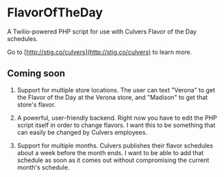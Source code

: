 FlavorOfTheDay
==============

A Twilio-powered PHP script for use with Culvers Flavor of the Day schedules.

Go to [http://stig.co/culvers](http://stig.co/culvers) to learn more.

Coming soon
-----------

1. Support for multiple store locations.  The user can text "Verona" to get the Flavor of the Day at the Verona store, and "Madison" to get that store's flavor.

2. A powerful, user-friendly backend.  Right now you have to edit the PHP script itself in order to change flavors.  I want this to be something that can easily be changed by Culvers employees.

3. Support for multiple months.  Culvers publishes their flavor schedules about a week before the month ends.  I want to be able to add that schedule as soon as it comes out without compromising the current month's schedule.

